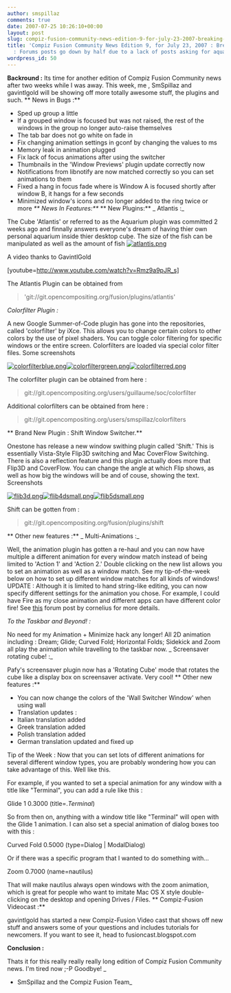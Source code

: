 ```yaml
---
author: smspillaz
comments: true
date: 2007-07-25 10:26:10+00:00
layout: post
slug: compiz-fusion-community-news-edition-9-for-july-23-2007-breaking-news-forums-posts-go-down-by-half-due-to-a-lack-of-posts-asking-for-aquariums
title: 'Compiz Fusion Community News Edition 9, for July 23, 2007 : Breaking News
  : Forums posts go down by half due to a lack of posts asking for aquariums.'
wordpress_id: 50
---
```


**Backround :** Its time for another edition of Compiz Fusion Community news after two weeks while I was away. This week, me , SmSpillaz and gavintlgold will be showing off more totally awesome stuff, the plugins and such.
**
News in Bugs :**
- Sped up group a little
- If a grouped window is focused but was not raised, the rest of the windows in the group no longer auto-raise themselves
- The tab bar does not go white on fade in
- Fix changing animation settings in gconf by changing the values to ms
- Memory leak in animation plugged
- Fix lack of focus animations after using the switcher
- Thumbnails in the 'Window Previews' plugin update correctly now
- Notifications from libnotify are now matched correctly so you can set animations to them
- Fixed a hang in focus fade where is Window A is focused shortly after window B, it hangs for a few seconds
- Minimized window's icons and no longer added to the ring twice or more
_**
News In Features:**_
**
New Plugins:**
_
Atlantis :_

The Cube 'Atlantis' or referred to as the Aquarium plugin was committed 2 weeks ago and finnally answers everyone's dream of having thier own personal aquarium inside thier desktop cube. The size of the fish can be manipulated as well as the amount of fish
[![atlantis.png](http://smspillaz.files.wordpress.com/2007/07/atlantis.thumbnail.png)](http://smspillaz.files.wordpress.com/2007/07/atlantis.png)

A video thanks to GavintlGold

[youtube=http://www.youtube.com/watch?v=Rmz9a9pJR_s]

The Atlantis Plugin can be obtained from


<blockquote>'git://git.opencompositing.org/fusion/plugins/atlantis'</blockquote>


_Colorfilter Plugin :_

A new Google Summer-of-Code plugin has gone into the repositories, called 'colorfilter' by iXce. This allows you to change certain colors to other colors by the use of pixel shaders. You can toggle color filtering for specific windows or the entire screen. Colorfilters are loaded via special color filter files. Some screenshots

[![colorfilterblue.png](http://smspillaz.files.wordpress.com/2007/07/colorfilterblue.thumbnail.png)](http://smspillaz.files.wordpress.com/2007/07/colorfilterblue.png)[![colorfiltergreen.png](http://smspillaz.files.wordpress.com/2007/07/colorfiltergreen.png)](http://smspillaz.files.wordpress.com/2007/07/colorfiltergreen.png)[![colorfilterred.png](http://smspillaz.files.wordpress.com/2007/07/colorfilterred.png)](http://smspillaz.files.wordpress.com/2007/07/colorfilterred.png)

The colorfilter plugin can be obtained from here :


<blockquote>git://git.opencompositing.org/users/guillaume/soc/colorfilter</blockquote>


Additional colorfilters can be obtained from here :


<blockquote>git://git.opencompositing.org/users/smspillaz/colorfilters</blockquote>


**
Brand New Plugin : Shift Window Switcher.**

Onestone has release a new window swithing plugin called 'Shift.' This is essentially Vista-Style Flip3D switching and Mac CoverFlow Switching. There is also a reflection feature and this plugin actually does more that Flip3D and CoverFlow. You can change the angle at which Flip shows, as well as how big the windows will be and of couse, showing the text. Screenshots

[![flib3d.png](http://smspillaz.files.wordpress.com/2007/07/flib3d.thumbnail.png)](http://smspillaz.files.wordpress.com/2007/07/flib3d.png)[![flib4dsmall.png](http://smspillaz.files.wordpress.com/2007/07/flib4dsmall.thumbnail.png)](http://smspillaz.files.wordpress.com/2007/07/flib4dsmall.png)[![flib5dsmall.png](http://smspillaz.files.wordpress.com/2007/07/flib5dsmall.thumbnail.png)](http://smspillaz.files.wordpress.com/2007/07/flib5dsmall.png)

Shift can be gotten from :


<blockquote>git://git.opencompositing.org/fusion/plugins/shift</blockquote>


**
Other new features :**
_
Multi-Animations :_

Well, the animation plugin has gotten a re-haul and you can now have multiple a different animation for every window match instead of being limited to 'Action 1' and 'Action 2.' Double clicking on the new list allows you to set an animation as well as a window match. See my tip-of-the-week below on how to set up different window matches for all kinds of windows! UPDATE : Although it is limited to hand string-like editing, you can now specify different settings for the animation you chose. For example, I could have Fire as my close animation and different apps can have different color fire! See [this](http://forums.opencompositing.org/viewtopic.php?f=49&t=1458&st=0&sk=t&sd=a&start=10#p10831) forum post by cornelius for more details.

_To the Taskbar and Beyond! :_

No need for my Animation + Minimize hack any longer! All 2D animation including : Dream; Glide; Curved Fold; Horizontal Folds; Sidekick and Zoom all play the animation while travelling to the taskbar now.
_
Screensaver rotating cube! :_

Pafy's screensaver plugin now has a 'Rotating Cube' mode that rotates the cube like a display box on screensaver activate. Very cool!
**
Other new features :**
- You can now change the colors of the 'Wall Switcher Window' when using wall
- Translation updates :
- Italian translation added
- Greek translation added
- Polish translation added
- German translation updated and fixed up

Tip of the Week :
Now that you can set lots of different animations for several different window types, you are probably wondering how you can take advantage of this. Well like this.

For example, if you wanted to set a special animation for any window with a title like "Terminal", you can add a rule like this :

Glide 1    0.3000    (title=.*Terminal*)

So from then on, anything with a window title like "Terminal" will open with the Glide 1 animation. I can also set a special animation of dialog boxes too with this :

Curved Fold 0.5000  (type=Dialog | ModalDialog)

Or if there was a specific program that I wanted to do something with...

Zoom 0.7000 (name=nautilus)

That will make nautilus always open windows with the zoom animation, which is great for people who want to imitate Mac OS X style double-clicking on the desktop and opening Drives / Files.
**
Compiz-Fusion Videocast :**

gavintlgold has started a new Compiz-Fusion Video cast that shows off new stuff and answers some of your questions and includes tutorials for newcomers. If you want to see it, head to fusioncast.blogspot.com

**Conclusion :**

Thats it for this really really really long edition of Compiz Fusion Community news. I'm tired now ;-P Goodbye!
_
- SmSpillaz and the Compiz Fusion Team_
